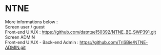 # NTNE
More informations below : <br/>
Screen user / guest <br/>
Front-end UI/UX : https://github.com/datntse150392/NTNE_BE_SWP391.git
<br/>
Screen ADMIN <br/>
Front-end UI/UX - Back-end Admin : https://github.com/TriSBie/NTNE-ADMIN.git
